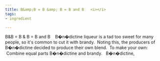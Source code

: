 ```yaml
---
title: B&amp;B = B &amp; B = B and B   <i></i>
tags:
- ingredient

---
```

B&B = B & B = B and B    B�n�dictine liqueur is a tad too sweet for many people, so it's common to cut it with brandy.  Noting this, the producers of B�n�dictine decided to produce their own blend.  To make your own:  Combine equal parts B�n�dictine and brandy.    B�n�dictine,

